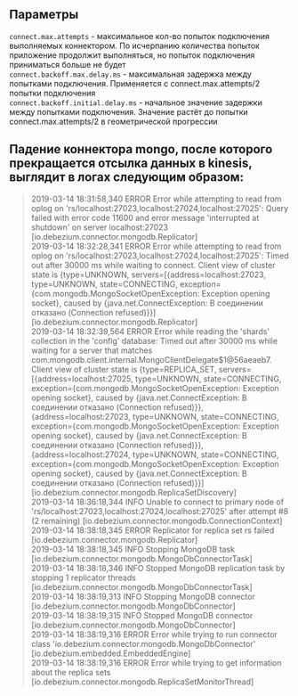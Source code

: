 ## Параметры
`connect.max.attempts` - максимальное кол-во попыток подключения выполняемых коннектором. По исчерпанию количества попыток приложение продолжит выполняться, но попыток подключения приниматься больше не будет  
`connect.backoff.max.delay.ms` - максимальная задержка между попытками подключения. Применяется с connect.max.attempts/2 попытки подключения  
`connect.backoff.initial.delay.ms` - начальное значение задержки между попытками подключения. Значение растёт до попытки connect.max.attempts/2 в геометрической прогрессии  

## Падение коннектора mongo, после которого прекращается отсылка данных в kinesis, выглядит в логах следующим образом:
> 2019-03-14 18:31:58,340 ERROR Error while attempting to read from oplog on 'rs/localhost:27023,localhost:27024,localhost:27025': Query failed with error code 11600 and error message 'interrupted at shutdown' on server localhost:27023 [io.debezium.connector.mongodb.Replicator]  
> 2019-03-14 18:32:28,341 ERROR Error while attempting to read from oplog on 'rs/localhost:27023,localhost:27024,localhost:27025': Timed out after 30000 ms while waiting to connect. Client view of cluster state is {type=UNKNOWN, servers=[{address=localhost:27023, type=UNKNOWN, state=CONNECTING, exception={com.mongodb.MongoSocketOpenException: Exception opening socket}, caused by {java.net.ConnectException: В соединении отказано (Connection refused)}}] [io.debezium.connector.mongodb.Replicator]  
> 2019-03-14 18:32:39,564 ERROR Error while reading the 'shards' collection in the 'config' database: Timed out after 30000 ms while waiting for a server that matches com.mongodb.client.internal.MongoClientDelegate$1@56aeaeb7. Client view of cluster state is {type=REPLICA_SET, servers=[{address=localhost:27025, type=UNKNOWN, state=CONNECTING, exception={com.mongodb.MongoSocketOpenException: Exception opening socket}, caused by {java.net.ConnectException: В соединении отказано (Connection refused)}}, {address=localhost:27023, type=UNKNOWN, state=CONNECTING, exception={com.mongodb.MongoSocketOpenException: Exception opening socket}, caused by {java.net.ConnectException: В соединении отказано (Connection refused)}}, {address=localhost:27024, type=UNKNOWN, state=CONNECTING, exception={com.mongodb.MongoSocketOpenException: Exception opening socket}, caused by {java.net.ConnectException: В соединении отказано (Connection refused)}}] [io.debezium.connector.mongodb.ReplicaSetDiscovery]  
> 2019-03-14 18:36:18,344 INFO Unable to connect to primary node of 'rs/localhost:27023,localhost:27024,localhost:27025' after attempt #8 (2 remaining) [io.debezium.connector.mongodb.ConnectionContext]  
> 2019-03-14 18:38:18,345 ERROR Replicator for replica set rs failed [io.debezium.connector.mongodb.Replicator]  
> 2019-03-14 18:38:18,345 INFO Stopping MongoDB task [io.debezium.connector.mongodb.MongoDbConnectorTask]  
> 2019-03-14 18:38:18,346 INFO Stopped MongoDB replication task by stopping 1 replicator threads [io.debezium.connector.mongodb.MongoDbConnectorTask]  
> 2019-03-14 18:38:19,313 INFO Stopping MongoDB connector [io.debezium.connector.mongodb.MongoDbConnector]  
> 2019-03-14 18:38:19,315 INFO Stopped MongoDB connector [io.debezium.connector.mongodb.MongoDbConnector]  
> 2019-03-14 18:38:19,316 ERROR Error while trying to run connector class 'io.debezium.connector.mongodb.MongoDbConnector' [io.debezium.embedded.EmbeddedEngine]  
> 2019-03-14 18:38:19,316 ERROR Error while trying to get information about the replica sets [io.debezium.connector.mongodb.ReplicaSetMonitorThread]  
